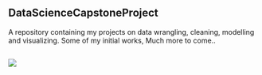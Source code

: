## DataScienceCapstoneProject
A repository containing my projects on data wrangling, cleaning, modelling and visualizing. Some of my initial works, Much more to come..


## ![](https://media.giphy.com/media/lOfpvYQoiJW03vpJhP/giphy.gif)
